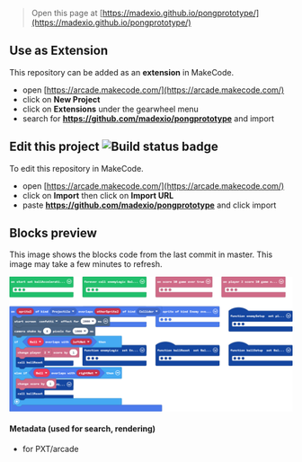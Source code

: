  


> Open this page at [https://madexio.github.io/pongprototype/](https://madexio.github.io/pongprototype/)

## Use as Extension

This repository can be added as an **extension** in MakeCode.

* open [https://arcade.makecode.com/](https://arcade.makecode.com/)
* click on **New Project**
* click on **Extensions** under the gearwheel menu
* search for **https://github.com/madexio/pongprototype** and import

## Edit this project ![Build status badge](https://github.com/madexio/pongprototype/workflows/MakeCode/badge.svg)

To edit this repository in MakeCode.

* open [https://arcade.makecode.com/](https://arcade.makecode.com/)
* click on **Import** then click on **Import URL**
* paste **https://github.com/madexio/pongprototype** and click import

## Blocks preview

This image shows the blocks code from the last commit in master.
This image may take a few minutes to refresh.

![A rendered view of the blocks](https://github.com/madexio/pongprototype/raw/master/.github/makecode/blocks.png)

#### Metadata (used for search, rendering)

* for PXT/arcade
<script src="https://makecode.com/gh-pages-embed.js"></script><script>makeCodeRender("{{ site.makecode.home_url }}", "{{ site.github.owner_name }}/{{ site.github.repository_name }}");</script>
